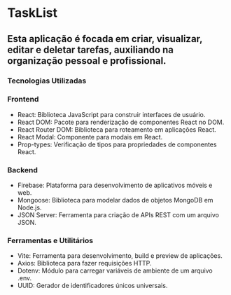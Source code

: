 # TaskList #
## Esta aplicação é focada em criar, visualizar, editar e deletar tarefas, auxiliando na organização pessoal e profissional. ##

### Tecnologias Utilizadas ###

### Frontend ###

- React: Biblioteca JavaScript para construir interfaces de usuário.
- React DOM: Pacote para renderização de componentes React no DOM.
- React Router DOM: Biblioteca para roteamento em aplicações React.
- React Modal: Componente para modais em React.
- Prop-types: Verificação de tipos para propriedades de componentes React.

### Backend ###

- Firebase: Plataforma para desenvolvimento de aplicativos móveis e web.
- Mongoose: Biblioteca para modelar dados de objetos MongoDB em Node.js.
- JSON Server: Ferramenta para criação de APIs REST com um arquivo JSON.

### Ferramentas e Utilitários ###

- Vite: Ferramenta para desenvolvimento, build e preview de aplicações.
- Axios: Biblioteca para fazer requisições HTTP.
- Dotenv: Módulo para carregar variáveis de ambiente de um arquivo .env.
- UUID: Gerador de identificadores únicos universais.
